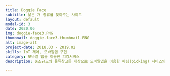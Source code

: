 ```yaml
---
title: Doggie Face
subtitle: 닮은 개 종류를 찾아주는 사이트
layout: default
modal-id: 3
date: 2020.06
img: doggie-face3.PNG
thumbnail: doggie-face3-thumbnail.PNG
alt: image-alt
project-date: 2018.03 - 2019.02
skills: IoT 제어, 모바일앱 구현
category: 모바일 앱을 이용한 피킹서비스
description: 중소규모의 물류창고를 대상으로 모바일앱을 이용한 피킹(picking) 서비스와 모니터링 시스템을 제공합니다. 중소규모의 물류창고에서는 비용적인 문제로 자동화 시스템을 도입하지 못하고 수작업에 의한 피킹작업을 진행하는 경우가 많습니다. 이러한 수작업은 전산상 제고량의 불일치와 배송오류를 초래할 수 있습니다. 저희는 모바일앱을 이용한 피킹 서비스를 제공하므로서, 데이터의 흐름을 자동화하여 이러한 문제를 해결하고자 하였습니다.

---
```

